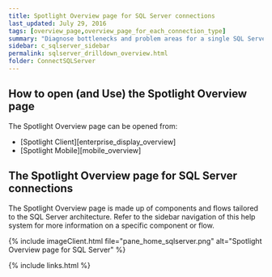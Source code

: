 ```yaml
---
title: Spotlight Overview page for SQL Server connections
last_updated: July 29, 2016
tags: [overview_page,overview_page_for_each_connection_type]
summary: "Diagnose bottlenecks and problem areas for a single SQL Server connection."
sidebar: c_sqlserver_sidebar
permalink: sqlserver_drilldown_overview.html
folder: ConnectSQLServer
---
```



## How to open (and Use) the Spotlight Overview page
The Spotlight Overview page can be opened from:
* [Spotlight Client][enterprise_display_overview]
* [Spotlight Mobile][mobile_overview]

## The Spotlight Overview page for SQL Server connections
The Spotlight Overview page is made up of components and flows tailored to the SQL Server architecture. Refer to the sidebar navigation of this help system for more information on a specific component or flow.

{% include imageClient.html file="pane_home_sqlserver.png" alt="Spotlight Overview page for SQL Server" %}



{% include links.html %}

